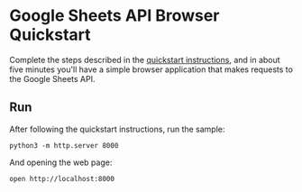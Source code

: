 # Google Sheets API Browser Quickstart

Complete the steps described in the [quickstart instructions](
https://developers.google.com/sheets/api/quickstart/javascript), and in about
five minutes you'll have a simple browser application that makes requests to the
Google Sheets API.

## Run

After following the quickstart instructions, run the sample:

```shell
python3 -m http.server 8000
```

And opening the web page:

```shell
open http://localhost:8000
```

